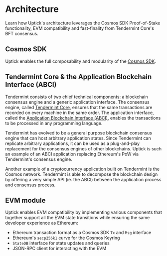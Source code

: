 <!--
order: 2
-->

# Architecture

Learn how Uptick's architecture leverages the Cosmos SDK Proof-of-Stake functionality, EVM compatibility and fast-finality from Tendermint Core's BFT consensus. 

## Cosmos SDK

Uptick enables the full composability and modularity of the [Cosmos SDK](https://docs.cosmos.network/).

## Tendermint Core & the Application Blockchain Interface (ABCI)

Tendermint consists of two chief technical components: a blockchain consensus
engine and a generic application interface. The consensus engine, called
[Tendermint Core](https://docs.tendermint.com/), ensures that the same transactions are recorded on every machine
in the same order. The application interface, called the [Application Blockchain Interface (ABCI)](https://docs.tendermint.com/master/spec/abci/), enables the transactions to be processed in any programming
language.

Tendermint has evolved to be a general purpose blockchain consensus engine that
can host arbitrary application states. Since Tendermint can replicate arbitrary
applications, it can be used as a plug-and-play replacement for the consensus
engines of other blockchains. Uptick is such an example of an ABCI application
replacing Ethereum's PoW via Tendermint's consensus engine.

Another example of a cryptocurrency application built on Tendermint is the Cosmos
network. Tendermint is able to decompose the blockchain design by offering a very
simple API (ie. the ABCI) between the application process and consensus process.

## EVM module

Uptick enables EVM compatibility by implementing various components that together support all the EVM state transitions while ensuring the same developer experience as Ethereum:

- Ethereum transaction format as a Cosmos SDK `Tx` and `Msg` interface
- Ethereum's `secp256k1` curve for the Cosmos Keyring
- `StateDB` interface for state updates and queries
- JSON-RPC client for interacting with the EVM
